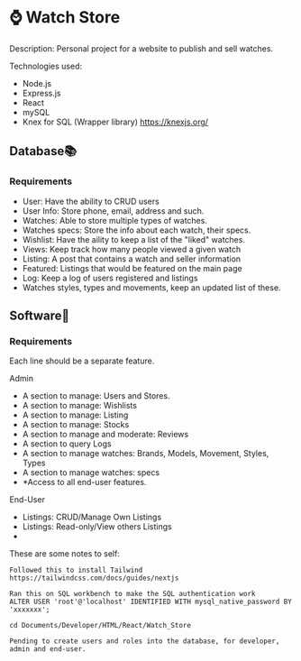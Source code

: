 <h1>⌚️ Watch Store</h1>

Description:
Personal project for a website to publish and sell watches. 

Technologies used:
- Node.js
- Express.js
- React
- mySQL
- Knex for SQL (Wrapper library) https://knexjs.org/

<h2>Database📚</h2>
<h3>Requirements</h3>

- User: Have the ability to CRUD users
- User Info: Store phone, email, address and such.
- Watches: Able to store multiple types of watches. 
- Watches specs: Store the info about each watch, their specs.  
- Wishlist: Have the aility to keep a list of the "liked" watches. 
- Views: Keep track how many people viewed a given watch
- Listing: A post that contains a watch and seller information
- Featured: Listings that would be featured on the main page
- Log: Keep a log of users registered and listings
- Watches styles, types and movements, keep an updated list of these. 

<h2>Software📲</h2>
<h3>Requirements</h3>

Each line should be a separate feature. 

Admin
- A section to manage: Users and Stores.
- A section to manage: Wishlists 
- A section to manage: Listing
- A section to manage: Stocks
- A section to manage and moderate: Reviews 
- A section to query Logs
- A section to manage watches: Brands, Models, Movement, Styles, Types
- A section to manage watches: specs
- *Access to all end-user features. 

End-User
- Listings: CRUD/Manage Own Listings
- Listings: Read-only/View others Listings 
- 

These are some notes to self:

    Followed this to install Tailwind
    https://tailwindcss.com/docs/guides/nextjs

    Ran this on SQL workbench to make the SQL authentication work
    ALTER USER 'root'@'localhost' IDENTIFIED WITH mysql_native_password BY 'xxxxxxx';

    cd Documents/Developer/HTML/React/Watch_Store

    Pending to create users and roles into the database, for developer, admin and end-user. 
